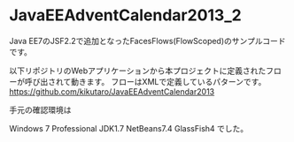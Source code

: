 JavaEEAdventCalendar2013_2
==========================
Java EE7のJSF2.2で追加となったFacesFlows(FlowScoped)のサンプルコードです。

以下リポジトリのWebアプリケーションから本プロジェクトに定義されたフローが呼び出されて動きます。 
フローはXMLで定義しているパターンです。
https://github.com/kikutaro/JavaEEAdventCalendar2013

手元の確認環境は

Windows 7 Professional
JDK1.7
NetBeans7.4
GlassFish4 でした。
